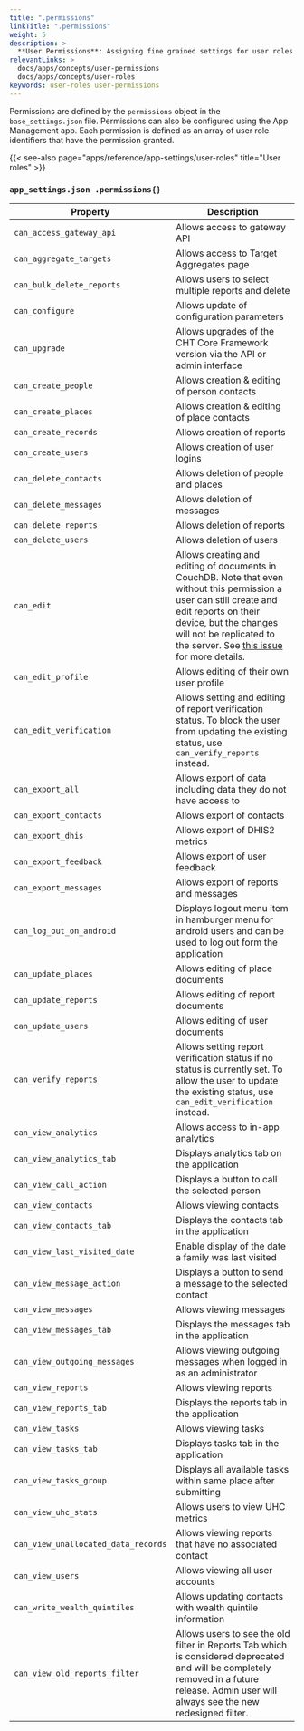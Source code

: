 ```yaml
---
title: ".permissions"
linkTitle: ".permissions"
weight: 5
description: >
  **User Permissions**: Assigning fine grained settings for user roles
relevantLinks: >
  docs/apps/concepts/user-permissions
  docs/apps/concepts/user-roles
keywords: user-roles user-permissions
---
```


Permissions are defined by the `permissions` object in the `base_settings.json` file. Permissions can also be configured using the App Management app.
Each permission is defined as an array of user role identifiers that have the permission granted.

{{< see-also page="apps/reference/app-settings/user-roles" title="User roles" >}}

### `app_settings.json .permissions{}`

|Property|Description|
|-------|---------|
| `can_access_gateway_api` | Allows access to gateway API |
| `can_aggregate_targets` | Allows access to Target Aggregates page |
| `can_bulk_delete_reports` | Allows users to select multiple reports and delete |
| `can_configure` | Allows update of configuration parameters |
| `can_upgrade` | Allows upgrades of the CHT Core Framework version via the API or admin interface |
| `can_create_people` | Allows creation & editing of person contacts |
| `can_create_places` | Allows creation & editing of place contacts |
| `can_create_records` | Allows creation of reports |
| `can_create_users` | Allows creation of user logins |
| `can_delete_contacts` | Allows deletion of people and places |
| `can_delete_messages` | Allows deletion of messages |
| `can_delete_reports` | Allows deletion of reports |
| `can_delete_users` | Allows deletion of users |
| `can_edit` | Allows creating and editing of documents in CouchDB. Note that even without this permission a user can still create and edit reports on their device, but the changes will not be replicated to the server. See [this issue](https://github.com/medic/cht-core/issues/6215) for more details. |
| `can_edit_profile` | Allows editing of their own user profile |
| `can_edit_verification` | Allows setting and editing of report verification status. To block the user from updating the existing status, use `can_verify_reports` instead. |
| `can_export_all` | Allows export of data including data they do not have access to |
| `can_export_contacts` | Allows export of contacts |
| `can_export_dhis` | Allows export of DHIS2 metrics |
| `can_export_feedback` | Allows export of user feedback |
| `can_export_messages` | Allows export of reports and messages |
| `can_log_out_on_android` |	Displays logout menu item in hamburger menu for android users and can be used to log out form the application |
| `can_update_places` | Allows editing of place documents |
| `can_update_reports` | Allows editing of report documents |
| `can_update_users` | Allows editing of user documents |
| `can_verify_reports` | Allows setting report verification status if no status is currently set. To allow the user to update the existing status, use `can_edit_verification` instead. |
| `can_view_analytics` | Allows access to in-app analytics |
| `can_view_analytics_tab` | Displays analytics tab on the application |
| `can_view_call_action` | Displays a button to call the selected person |
| `can_view_contacts` | Allows viewing contacts |
| `can_view_contacts_tab` |	Displays the contacts tab in the application |
| `can_view_last_visited_date` | Enable display of the date a family was last visited |
| `can_view_message_action` |	Displays a button to send a message to the selected contact |
| `can_view_messages` | Allows viewing messages |
| `can_view_messages_tab` |	Displays the messages tab in the application |
| `can_view_outgoing_messages` | Allows viewing outgoing messages when logged in as an administrator |
| `can_view_reports` | Allows viewing reports |
| `can_view_reports_tab` | Displays the reports tab in the application |
| `can_view_tasks` | Allows viewing tasks |
| `can_view_tasks_tab` | Displays tasks tab in the application |
| `can_view_tasks_group` | Displays all available tasks within same place after submitting |
| `can_view_uhc_stats` | Allows users to view UHC metrics |
| `can_view_unallocated_data_records` | Allows viewing reports that have no associated contact |
| `can_view_users` | Allows viewing all user accounts |
| `can_write_wealth_quintiles` | Allows updating contacts with wealth quintile information |
| `can_view_old_reports_filter` | Allows users to see the old filter in Reports Tab which is considered deprecated and will be completely removed in a future release. Admin user will always see the new redesigned filter. |
